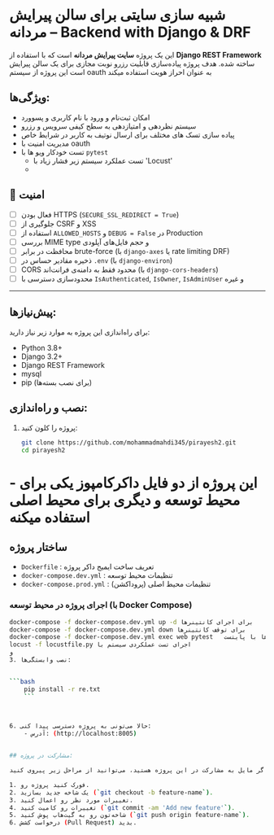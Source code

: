 # شبیه سازی سایتی برای سالن پیرایش مردانه – Backend with Django & DRF

این یک پروژه **سایت پیرایش مردانه** است که با استفاده از **Django REST Framework** ساخته شده. هدف پروژه پیاده‌سازی قابلیت رزرو نوبت مجازی برای یک سالن پیرایش است
این پروژه از سیستم oauth به عنوان احراز هویت استفاده میکند

## ویژگی‌ها:

- امکان ثبت‌نام و ورود با نام کاربری و پسوورد
- سیستم نظردهی و امتیازدهی به سطح کیفی سرویس و رزرو
- پیاده سازی تسک های مختلف برای ارسال نوتیف به کاربر در شرایط خاص
- مدیریت امنیت با oauth
- تست خودکار ویو ها با `pytest`
  - تست عملکرد سیستم زیر فشار زیاد با 'Locust'
  - 

## 🔐 امنیت

- [ ] فعال بودن HTTPS (`SECURE_SSL_REDIRECT = True`)
- [ ] جلوگیری از CSRF و XSS
- [ ] استفاده از `ALLOWED_HOSTS` و `DEBUG = False` در Production
- [ ] بررسی MIME type و حجم فایل‌های آپلودی
- [ ] محافظت در برابر brute-force (با `django-axes` یا rate limiting DRF)
- [ ] ذخیره مقادیر حساس در `.env` (با `django-environ`)
- [ ] CORS محدود فقط به دامنه‌ی فرانت‌اند (با `django-cors-headers`)
- [ ] محدودسازی دسترسی با `IsAuthenticated`, `IsOwner`, `IsAdminUser` و غیره

---
## پیش‌نیازها:

برای راه‌اندازی این پروژه به موارد زیر نیاز دارید:

- Python 3.8+
- Django 3.2+
- Django REST Framework
- mysql
- pip (برای نصب بسته‌ها)

## نصب و راه‌اندازی:

1. پروژه را کلون کنید:
    ```bash
    git clone https://github.com/mohammadmahdi345/pirayesh2.git
    cd pirayesh2
    ```


 # - این پروژه از دو فایل داکرکامپوز یکی برای محیط توسعه و دیگری برای محیط اصلی استفاده میکنه 
 
## ساختار پروژه

- `Dockerfile` : تعریف ساخت ایمیج داکر پروژه  
- `docker-compose.dev.yml` : تنظیمات محیط توسعه 
- `docker-compose.prod.yml` : تنظیمات محیط اصلی (پروداکشن)  

### اجرای پروژه در محیط توسعه (با Docker Compose)

```bash
docker-compose -f docker-compose.dev.yml up -d برای اجرای کانتینرها
docker-compose -f docker-compose.dev.yml down برای توقف کانتینرها
docker-compose -f docker-compose.dev.yml exec web pytest   اجرای تست ها با پایتست
locust -f locustfile.py اجرای تست عملکردی سیستم با 
و
3. نصب وابستگی‌ها:


```bash
    pip install -r re.txt
    ```

  

6. حالا می‌تونی به پروژه دسترسی پیدا کنی:
    - آدرس: (http://localhost:8005)


## مشارکت در پروژه:

اگر مایل به مشارکت در این پروژه هستید، می‌توانید از مراحل زیر پیروی کنید:

1. فورک کنید پروژه رو.
2. یک شاخه جدید بسازید (`git checkout -b feature-name`).
3. تغییرات مورد نظر رو اعمال کنید.
4. تغییرات رو کامیت کنید (`git commit -am 'Add new feature'`).
5. شاخه‌تون رو به گیت‌هاب پوش کنید (`git push origin feature-name`).
6. درخواست کشش (Pull Request) بدید.
